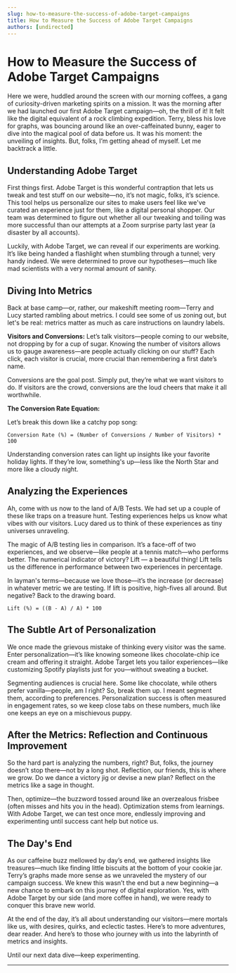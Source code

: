 ```yaml
---
slug: how-to-measure-the-success-of-adobe-target-campaigns
title: How to Measure the Success of Adobe Target Campaigns
authors: [undirected]
---
```



# How to Measure the Success of Adobe Target Campaigns

Here we were, huddled around the screen with our morning coffees, a gang of curiosity-driven marketing spirits on a mission. It was the morning after we had launched our first Adobe Target campaign—oh, the thrill of it! It felt like the digital equivalent of a rock climbing expedition. Terry, bless his love for graphs, was bouncing around like an over-caffeinated bunny, eager to dive into the magical pool of data before us. It was his moment: the unveiling of insights. But, folks, I’m getting ahead of myself. Let me backtrack a little.

## Understanding Adobe Target

First things first. Adobe Target is this wonderful contraption that lets us tweak and test stuff on our website—no, it’s not magic, folks, it’s science. This tool helps us personalize our sites to make users feel like we've curated an experience just for them, like a digital personal shopper. Our team was determined to figure out whether all our tweaking and toiling was more successful than our attempts at a Zoom surprise party last year (a disaster by all accounts).

Luckily, with Adobe Target, we can reveal if our experiments are working. It’s like being handed a flashlight when stumbling through a tunnel; very handy indeed. We were determined to prove our hypotheses—much like mad scientists with a very normal amount of sanity.

## Diving Into Metrics

Back at base camp—or, rather, our makeshift meeting room—Terry and Lucy started rambling about metrics. I could see some of us zoning out, but let's be real: metrics matter as much as care instructions on laundry labels. 

**Visitors and Conversions:** Let’s talk visitors—people coming to our website, not dropping by for a cup of sugar. Knowing the number of visitors allows us to gauge awareness—are people actually clicking on our stuff? Each click, each visitor is crucial, more crucial than remembering a first date’s name.

Conversions are the goal post. Simply put, they’re what we want visitors to do. If visitors are the crowd, conversions are the loud cheers that make it all worthwhile.

**The Conversion Rate Equation:**

Let’s break this down like a catchy pop song: 

```
Conversion Rate (%) = (Number of Conversions / Number of Visitors) * 100
```

Understanding conversion rates can light up insights like your favorite holiday lights. If they’re low, something's up—less like the North Star and more like a cloudy night.

## Analyzing the Experiences

Ah, come with us now to the land of A/B Tests. We had set up a couple of these like traps on a treasure hunt. Testing experiences helps us know what vibes with our visitors. Lucy dared us to think of these experiences as tiny universes unraveling.

The magic of A/B testing lies in comparison. It’s a face-off of two experiences, and we observe—like people at a tennis match—who performs better. The numerical indicator of victory? Lift — a beautiful thing! Lift tells us the difference in performance between two experiences in percentage. 

In layman's terms—because we love those—it’s the increase (or decrease) in whatever metric we are testing. If lift is positive, high-fives all around. But negative? Back to the drawing board.

```
Lift (%) = ((B - A) / A) * 100
```

## The Subtle Art of Personalization

We once made the grievous mistake of thinking every visitor was the same. Enter personalization—it’s like knowing someone likes chocolate-chip ice cream and offering it straight. Adobe Target lets you tailor experiences—like customizing Spotify playlists just for you—without sweating a bucket. 

Segmenting audiences is crucial here. Some like chocolate, while others prefer vanilla—people, am I right? So, break them up. I meant segment them, according to preferences. Personalization success is often measured in engagement rates, so we keep close tabs on these numbers, much like one keeps an eye on a mischievous puppy.

## After the Metrics: Reflection and Continuous Improvement

So the hard part is analyzing the numbers, right? But, folks, the journey doesn’t stop there—not by a long shot. Reflection, our friends, this is where we grow. Do we dance a victory jig or devise a new plan? Reflect on the metrics like a sage in thought.

Then, optimize—the buzzword tossed around like an overzealous frisbee (often misses and hits you in the head). Optimization stems from learnings. With Adobe Target, we can test once more, endlessly improving and experimenting until success cant help but notice us. 

## The Day's End

As our caffeine buzz mellowed by day’s end, we gathered insights like treasures—much like finding little biscuits at the bottom of your cookie jar. Terry’s graphs made more sense as we unraveled the mystery of our campaign success. We knew this wasn’t the end but a new beginning—a new chance to embark on this journey of digital exploration. Yes, with Adobe Target by our side (and more coffee in hand), we were ready to conquer this brave new world. 

At the end of the day, it’s all about understanding our visitors—mere mortals like us, with desires, quirks, and eclectic tastes. Here’s to more adventures, dear reader. And here’s to those who journey with us into the labyrinth of metrics and insights.

Until our next data dive—keep experimenting.

---

